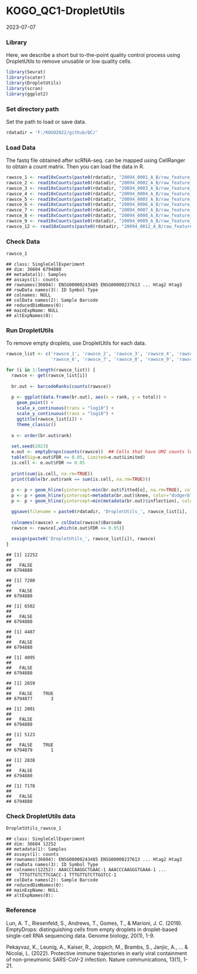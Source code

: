 KOGO_QC1-DropletUtils
================
2023-07-07

### **Library**

Here, we describe a short but to-the-point quality control process using
DropletUtils to remove unusable or low quality cells.

``` r
library(Seurat)
library(scater)
library(DropletUtils)
library(scran)
library(ggplot2)
```

### **Set directory path**

Set the path to load or save data.

``` r
rdatadir = 'F:/KOGO2022/github/QC/'
```

### **Load Data**

The fastq file obtained after scRNA-seq. can be mapped using CellRanger
to obtain a count matrix. Then you can load the data in R.

``` r
rawsce_1 <- read10xCounts(paste0(rdatadir, "20094_0001_A_B/raw_feature_bc_matrix"), type = "sparse", compressed = TRUE)
rawsce_2 <- read10xCounts(paste0(rdatadir, "20094_0002_A_B/raw_feature_bc_matrix"), type = "sparse", compressed = TRUE)
rawsce_3 <- read10xCounts(paste0(rdatadir, "20094_0003_A_B/raw_feature_bc_matrix"), type = "sparse", compressed = TRUE)
rawsce_4 <- read10xCounts(paste0(rdatadir, "20094_0004_A_B/raw_feature_bc_matrix"), type = "sparse", compressed = TRUE)
rawsce_5 <- read10xCounts(paste0(rdatadir, "20094_0005_A_B/raw_feature_bc_matrix"), type = "sparse", compressed = TRUE)
rawsce_6 <- read10xCounts(paste0(rdatadir, "20094_0006_A_B/raw_feature_bc_matrix"), type = "sparse", compressed = TRUE)
rawsce_7 <- read10xCounts(paste0(rdatadir, "20094_0007_A_B/raw_feature_bc_matrix"), type = "sparse", compressed = TRUE)
rawsce_8 <- read10xCounts(paste0(rdatadir, "20094_0008_A_B/raw_feature_bc_matrix"), type = "sparse", compressed = TRUE)
rawsce_9 <- read10xCounts(paste0(rdatadir, "20094_0009_A_B/raw_feature_bc_matrix"), type = "sparse", compressed = TRUE)
rawsce_12 <- read10xCounts(paste0(rdatadir, "20094_0012_A_B/raw_feature_bc_matrix"), type = "sparse", compressed = TRUE)
```

### **Check Data**

``` r
rawsce_1
```

    ## class: SingleCellExperiment 
    ## dim: 36604 6794880 
    ## metadata(1): Samples
    ## assays(1): counts
    ## rownames(36604): ENSG00000243485 ENSG00000237613 ... Htag2 Htag3
    ## rowData names(3): ID Symbol Type
    ## colnames: NULL
    ## colData names(2): Sample Barcode
    ## reducedDimNames(0):
    ## mainExpName: NULL
    ## altExpNames(0):

### **Run DropletUtils**

To remove empty droplets, use DropletUtils for each data.

``` r
rawsce_list <- c('rawsce_1', 'rawsce_2', 'rawsce_3', 'rawsce_4', 'rawsce_5',
                 'rawsce_6', 'rawsce_7', 'rawsce_8', 'rawsce_9', 'rawsce_12')

for (i in 1:length(rawsce_list)) {
  rawsce <- get(rawsce_list[i])
  
  br.out <- barcodeRanks(counts(rawsce))
  
  p <- ggplot(data.frame(br.out), aes(x = rank, y = total)) + 
    geom_point() + 
    scale_x_continuous(trans = "log10") +
    scale_y_continuous(trans = "log10") +
    ggtitle(rawsce_list[i]) +
    theme_classic()
  
  o <- order(br.out$rank)
  
  set.seed(2023)
  e.out <- emptyDrops(counts(rawsce))  ## Cells that have UMI counts lower than 100 are empty cells.
  table(Sig=e.out$FDR <= 0.05, Limited=e.out$Limited)
  is.cell <- e.out$FDR <= 0.05
  
  print(sum(is.cell, na.rm=TRUE))
  print(table(br.out$rank == sum(is.cell, na.rm=TRUE)))
  
  p <- p + geom_hline(yintercept=min(br.out$fitted[o], na.rm=TRUE), color="red", linetype="dashed")
  p <- p + geom_hline(yintercept=metadata(br.out)$knee, color="dodgerblue", linetype="dashed")
  p <- p + geom_hline(yintercept=min(metadata(br.out)$inflection), color="forestgreen", linetype="dashed")

  ggsave(filename = paste0(rdatadir, 'DropletUtils_', rawsce_list[i], '.png'), plot = p)
  
  colnames(rawsce) = colData(rawsce)$Barcode
  rawsce <- rawsce[,which(e.out$FDR <= 0.05)]
  
  assign(paste0('DropletUtils_', rawsce_list[i]), rawsce)
}
```

    ## [1] 12252
    ## 
    ##   FALSE 
    ## 6794880

    ## [1] 7280
    ## 
    ##   FALSE 
    ## 6794880

    ## [1] 6502
    ## 
    ##   FALSE 
    ## 6794880

    ## [1] 4487
    ## 
    ##   FALSE 
    ## 6794880

    ## [1] 4095
    ## 
    ##   FALSE 
    ## 6794880

    ## [1] 2659
    ## 
    ##   FALSE    TRUE 
    ## 6794877       3

    ## [1] 2001
    ## 
    ##   FALSE 
    ## 6794880

    ## [1] 5123
    ## 
    ##   FALSE    TRUE 
    ## 6794879       1

    ## [1] 2838
    ## 
    ##   FALSE 
    ## 6794880

    ## [1] 7178
    ## 
    ##   FALSE 
    ## 6794880

### **Check DropletUtils data**

``` r
DropletUtils_rawsce_1
```

    ## class: SingleCellExperiment 
    ## dim: 36604 12252 
    ## metadata(1): Samples
    ## assays(1): counts
    ## rownames(36604): ENSG00000243485 ENSG00000237613 ... Htag2 Htag3
    ## rowData names(3): ID Symbol Type
    ## colnames(12252): AAACCCAAGGCTGAAC-1 AAACCCAAGGGTGAAA-1 ...
    ##   TTTGTTGTCTTCGACC-1 TTTGTTGTCTTGGTCC-1
    ## colData names(2): Sample Barcode
    ## reducedDimNames(0):
    ## mainExpName: NULL
    ## altExpNames(0):

### **Reference**

Lun, A. T., Riesenfeld, S., Andrews, T., Gomes, T., & Marioni, J. C.
(2019). EmptyDrops: distinguishing cells from empty droplets in
droplet-based single-cell RNA sequencing data. Genome biology, 20(1),
1-9.

Pekayvaz, K., Leunig, A., Kaiser, R., Joppich, M., Brambs, S., Janjic,
A., … & Nicolai, L. (2022). Protective immune trajectories in early
viral containment of non-pneumonic SARS-CoV-2 infection. Nature
communications, 13(1), 1-21.
